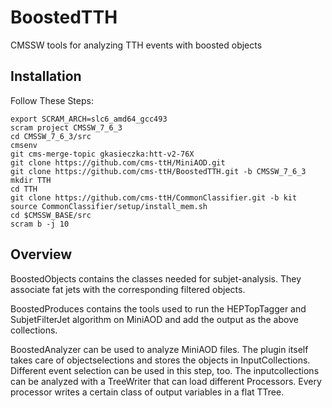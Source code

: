 BoostedTTH
=======

CMSSW tools for analyzing TTH events with boosted objects

## Installation
Follow These Steps:

    export SCRAM_ARCH=slc6_amd64_gcc493
    scram project CMSSW_7_6_3
    cd CMSSW_7_6_3/src
    cmsenv   
    git cms-merge-topic gkasieczka:htt-v2-76X
    git clone https://github.com/cms-ttH/MiniAOD.git
    git clone https://github.com/cms-ttH/BoostedTTH.git -b CMSSW_7_6_3
    mkdir TTH
    cd TTH
    git clone https://github.com/cms-ttH/CommonClassifier.git -b kit
    source CommonClassifier/setup/install_mem.sh
    cd $CMSSW_BASE/src
    scram b -j 10
    
## Overview
BoostedObjects contains the classes needed for subjet-analysis. They associate fat jets with the corresponding filtered objects.

BoostedProduces contains the tools used to run the HEPTopTagger and SubjetFilterJet algorithm on MiniAOD and add the output as the above collections.

BoostedAnalyzer can be used to analyze MiniAOD files. The plugin itself takes care of objectselections and stores the objects in InputCollections. Different event selection can be used in this step, too. The inputcollections can be analyzed with a TreeWriter that can load different Processors. Every processor writes a certain class of output variables in a flat TTree.
